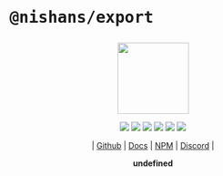 # <pre>@nishans/export</pre>

<p align="center">
  <img width="125" src="https://github.com/Devorein/Nishan/blob/master/docs/static/img/export/logo.svg"/>
</p>

<p align="center">
  <img src="https://img.shields.io/bundlephobia/minzip/@nishans/export?label=minzipped&style=flat&color=%23bb0a1e"/>
  <img src="https://img.shields.io/npm/dw/@nishans/export?style=flat&color=orange"/>
  <img src="https://img.shields.io/github/issues/devorein/nishan/@nishans/export?color=yellow"/>
  <img src="https://img.shields.io/npm/v/@nishans/export?color=%2303C04A"/>
  <img src="https://img.shields.io/codecov/c/github/devorein/Nishan?flag=export&color=blue"/>
  <img src="https://img.shields.io/librariesio/release/npm/@nishans/export?color=%234B0082">
</p>

<p align="center">
  | <a href="https://github.com/Devorein/Nishan/tree/master/packages/export">Github</a> |
  <a href="https://nishan-docs.netlify.app/docs/export/">Docs</a> |
  <a href="https://www.npmjs.com/package/@nishans/export">NPM</a> |
  <a href="https://discord.com/invite/SpwHCz8ysx">Discord</a> |
</p>

<p align="center"><b>undefined</b></p>